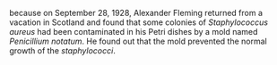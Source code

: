 because on September 28, 1928, Alexander Fleming returned from a vacation in Scotland and found that some colonies of *Staphylococcus aureus* had been contaminated in his Petri dishes by a mold named *Penicillium notatum*. He found out that the mold prevented the normal growth of the *staphylococci*.
